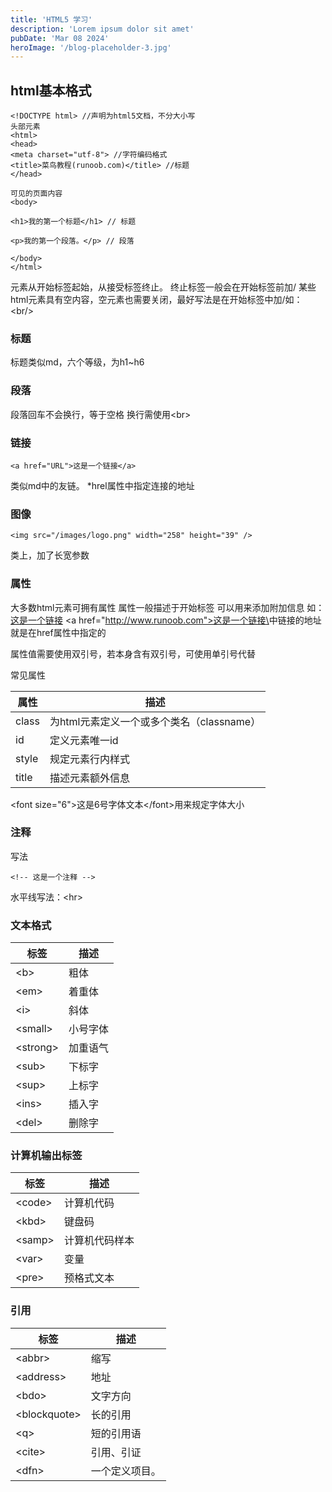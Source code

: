 ```yaml
---
title: 'HTML5 学习'
description: 'Lorem ipsum dolor sit amet'
pubDate: 'Mar 08 2024'
heroImage: '/blog-placeholder-3.jpg'
---
```


## html基本格式

```
<!DOCTYPE html> //声明为html5文档，不分大小写
头部元素
<html>
<head>
<meta charset="utf-8"> //字符编码格式
<title>菜鸟教程(runoob.com)</title> //标题
</head>

可见的页面内容
<body>
 
<h1>我的第一个标题</h1> // 标题
 
<p>我的第一个段落。</p> // 段落
 
</body>
</html>
```

元素从开始标签起始，从接受标签终止。
终止标签一般会在开始标签前加/
某些html元素具有空内容，空元素也需要关闭，最好写法是在开始标签中加/如：\<br/>


### 标题

标题类似md，六个等级，为h1~h6

### 段落

段落回车不会换行，等于空格
换行需使用\<br>

### 链接

```
<a href="URL">这是一个链接</a>
```

类似md中的友链。
*hrel属性中指定连接的地址

### 图像

```
<img src="/images/logo.png" width="258" height="39" />
```

类上，加了长宽参数



### 属性

大多数html元素可拥有属性
属性一般描述于开始标签
可以用来添加附加信息
如：<a href="http://www.runoob.com">这是一个链接</a>
\<a href="http://www.runoob.com">这是一个链接\</a>中链接的地址就是在href属性中指定的

属性值需要使用双引号，若本身含有双引号，可使用单引号代替

常见属性

| 属性  | 描述                                      |
| ----- | ----------------------------------------- |
| class | 为html元素定义一个或多个类名（classname） |
| id    | 定义元素唯一id                            |
| style | 规定元素行内样式                          |
| title | 描述元素额外信息                          |

\<font size="6">这是6号字体文本\</font>用来规定字体大小

### 注释

写法

```
<!-- 这是一个注释 -->
```

水平线写法：\<hr>


### 文本格式

| 标签     | 描述     |
| -------- | -------- |
| \<b>      | 粗体     |
| \<em>     | 着重体   |
| \<i>      | 斜体     |
| \<small>  | 小号字体 |
| \<strong> | 加重语气 |
| \<sub>    | 下标字   |
| \<sup>    | 上标字   |
| \<ins>    | 插入字   |
| \<del>    | 删除字   |

### 计算机输出标签

| 标签   | 描述           |
| ------ | -------------- |
| \<code> | 计算机代码     |
| \<kbd>  | 键盘码         |
| \<samp> | 计算机代码样本 |
| \<var>  | 变量           |
| \<pre>  | 预格式文本     |

### 引用

| 标签          | 描述           |
| ------------- | -------------- |
| \<abbr>       | 缩写           |
| \<address>    | 地址           |
| \<bdo>        | 文字方向       |
| \<blockquote> | 长的引用       |
| \<q>          | 短的引用语     |
| \<cite>       | 引用、引证     |
| \<dfn>        | 一个定义项目。 |